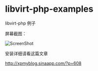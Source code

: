 libvirt-php-examples
====================

libvirt-php 例子

屏幕截图：

![ScreenShot](https://raw.github.com/xpmozong/libvirt-php-examples/master/vm1.jpg)

安装详细请看这篇文章

http://xpmyblog.sinaapp.com/?p=608